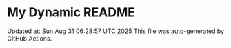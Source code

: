 # My Dynamic README
Updated at: Sun Aug 31 06:28:57 UTC 2025
This file was auto-generated by GitHub Actions.
